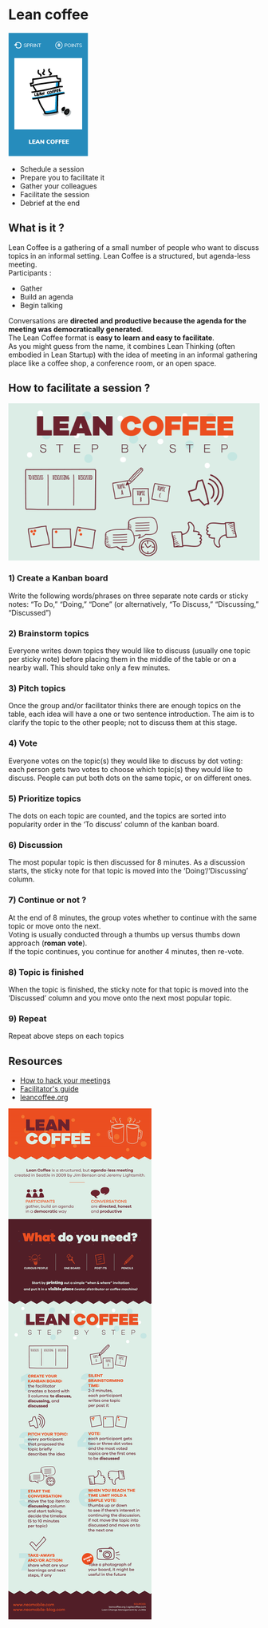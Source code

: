 # Lean coffee
![Lean coffee](images/lean-coffee.png)

* Schedule a session
* Prepare you to facilitate it
* Gather your colleagues
* Facilitate the session
* Debrief at the end

## What is it ?
Lean Coffee is a gathering of a small number of people who want to discuss topics in an informal setting. 
Lean Coffee is a structured, but agenda-less meeting.  
Participants :
* Gather
* Build an agenda
* Begin talking  

Conversations are **directed and productive because the agenda for the meeting was democratically generated**.  
The Lean Coffee format is **easy to learn and easy to facilitate**.  
As you might guess from the name, it combines Lean Thinking (often embodied in Lean Startup) with the idea of meeting in an informal gathering place like a coffee shop, a conference room, or an open space.

## How to facilitate a session ?

![Lean coffee](images/lean-coffee1.png)

### 1) Create a Kanban board
Write the following words/phrases on three separate note cards or sticky notes: “To Do,” “Doing,” “Done” (or alternatively, “To Discuss,” “Discussing,” “Discussed”)
### 2) Brainstorm topics
Everyone writes down topics they would like to discuss (usually one topic per sticky note) before placing them in the middle of the table or on a nearby wall. This should take only a few minutes.
### 3) Pitch topics
Once the group and/or facilitator thinks there are enough topics on the table, each idea will have a one or two sentence introduction. The aim is to clarify the topic to the other people; not to discuss them at this stage.
### 4) Vote
Everyone votes on the topic(s) they would like to discuss by dot voting: each person gets two votes to choose which topic(s) they would like to discuss. People can put both dots on the same topic, or on different ones.
### 5) Prioritize topics
The dots on each topic are counted, and the topics are sorted into popularity order in the ‘To discuss’ column of the kanban board.
### 6) Discussion
The most popular topic is then discussed for 8 minutes. As a discussion starts, the sticky note for that topic is moved into the ‘Doing‘/‘Discussing’ column.
### 7) Continue or not ?
At the end of 8 minutes, the group votes whether to continue with the same topic or move onto the next.  
Voting is usually conducted through a thumbs up versus thumbs down approach (**roman vote**).  
If the topic continues, you continue for another 4 minutes, then re-vote.
### 8) Topic is finished
When the topic is finished, the sticky note for that topic is moved into the ‘Discussed’ column and you move onto the next most popular topic.
### 9) Repeat
Repeat above steps on each topics

## Resources
* [How to hack your meetings](http://www.neomobile.com/multimedia/lean-coffee-how-to-hack-your-meetings/)
* [Facilitator's guide](https://medium.com/agile-outside-the-box/lean-coffee-facilitator-s-guide-d79d9f13d0a9)
* [leancoffee.org](http://leancoffee.org/)

![Lean coffee](images/lean-coffee2.png)
